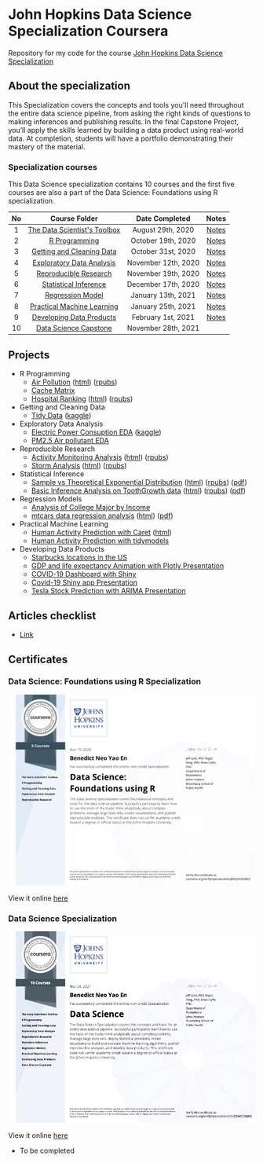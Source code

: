 # John Hopkins Data Science Specialization Coursera

Repository for my code for the course [John Hopkins Data Science Specialization](https://www.coursera.org/specializations/jhu-data-science)

## About the specialization

This Specialization covers the concepts and tools you'll need throughout the entire data science pipeline, from asking the right kinds of questions to making inferences and publishing results. In the final Capstone Project, you’ll apply the skills learned by building a data product using real-world data. At completion, students will have a portfolio demonstrating their mastery of the material.

### Specialization courses

This Data Science specialization contains 10 courses and the first five courses are also a part of the Data Science: Foundations using R specialization.

| No  |                                Course Folder                                |   Date Completed    |           Notes           |
| :-: | :-------------------------------------------------------------------------: | :-----------------: | :-----------------------: |
|  1  |            [The Data Scientist's Toolbox](1_DataScienceToolbox)             |  August 29th, 2020  | [Notes](Notes/c1/c1.html) |
|  2  |                       [R Programming](2_Rprogramming)                       | October 19th, 2020  | [Notes](Notes/c2/c2.html) |
|  3  |            [Getting and Cleaning Data](3_Getting%26CleaningData)            | October 31st, 2020  | [Notes](Notes/c3/c3.html) |
|  4  |           [Exploratory Data Analysis](4_ExploratoryDataAnalysis)            | November 12th, 2020 | [Notes](Notes/c4/c4.html) |
|  5  |               [Reproducible Research](5_ReproducibleResearch)               | November 19th, 2020 | [Notes](Notes/c5/c5.html) |
|  6  |               [Statistical Inference](6_StatisticalInference)               | December 17th, 2020 | [Notes](Notes/c6/c6.html) |
|  7  |                    [Regression Model](7_RegressionModel)                    | January 13th, 2021  | [Notes](Notes/c7/c7.html) |
|  8  |          [Practical Machine Learning](8_PracticalMachineLearning)           | January 25th, 2021  | [Notes](Notes/c8/c8.html) |
|  9  |            [Developing Data Products](9_DevelopingDataProducts)             | February 1st, 2021  | [Notes](Notes/c9/c9.html) |
| 10  | [Data Science Capstone](https://github.com/benthecoder/next-word-predictor) | November 28th, 2021 |

## Projects

- R Programming
  - [Air Pollution](2_Rprogramming/Air_pollution) ([html](2_Rprogramming/Air_pollution/AirPollution.html)) ([rpubs](https://rpubs.com/benthecoder/specdata))
  - [Cache Matrix](2_Rprogramming/cache-matrix)
  - [Hospital Ranking](2_Rprogramming/hospital_ranking) ([html](2_Rprogramming/hospital_ranking/hospital_ranking.html)) ([rpubs](https://rpubs.com/benthecoder/hospital-ranking))
- Getting and Cleaning Data
  - [Tidy Data](3_Getting%26CleaningData/tidy_data) ([kaggle](https://www.kaggle.com/benthecoder/getting-and-cleaning-data-with-r))
- Exploratory Data Analysis
  - [Electric Power Consuption EDA](4_ExploratoryDataAnalysis/Project1/) ([kaggle](https://www.kaggle.com/benthecoder/electric-power-consumption-eda-with-ggplotly))
  - [PM2.5 Air pollutant EDA](4_ExploratoryDataAnalysis/Project2/)
- Reproducible Research
  - [Activity Monitoring Analysis](5_ReproducibleResearch/knitr_project1) ([html](5_ReproducibleResearch/knitr_project1/PA1_template.html)) ([rpubs](https://rpubs.com/benthecoder/691112))
  - [Storm Analysis](5_ReproducibleResearch/knitr_project2) ([html](5_ReproducibleResearch/knitr_project2/stormAnalysis.html)) ([rpubs](https://rpubs.com/benthecoder/storm-data-analysis))
- Statistical Inference
  - [Sample vs Theoretical Exponential Distribution](6_StatisticalInference/project) ([html](6_StatisticalInference/project/part_1/Part_1.html)) ([rpubs](https://rpubs.com/benthecoder/expl-distributions)) ([pdf](https://tinyurl.com/stats-inf-part1))
  - [Basic Inference Analysis on ToothGrowth data](6_StatisticalInference/project) ([html](6_StatisticalInference/project/part_2/Part_2.html)) ([rpubs](https://rpubs.com/benthecoder/tooth-growth-inference)) ([pdf](https://tinyurl.com/stats-inf-part2))
- Regression Models
  - [Analysis of College Major by Income](https://www.kaggle.com/benthecoder/analysis-of-college-major-by-income-with-r)
  - [mtcars data regression analysis](7_RegressionModel/project) ([html](/7_RegressionModel/project/mtcars_regression_analysis.html)) ([pdf](https://tinyurl.com/regmods-ben))
- Practical Machine Learning
  - [Human Activity Prediction with Caret](8_PracticalMachineLearning/Final-project/) ([html](/8_PracticalMachineLearning/Final-project/human-activity-prediction.html))
  - [Human Activity Prediction with tidymodels](https://www.kaggle.com/benthecoder/human-activity-data-classification-with-tidymodels)
- Developing Data Products
  - [Starbucks locations in the US](https://rpubs.com/benthecoder/starbucks-us)
  - [GDP and life expectancy Animation with Plotly Presentation](https://rpubs.com/benthecoder/gapminder-plotly)
  - [COVID-19 Dashboard with Shiny](https://benthecoder.shinyapps.io/COVID-19_Dashboard/)
  - [Covid-19 Shiny app Presentation](https://rpubs.com/benthecoder/covid-19-slidy)
  - [Tesla Stock Prediction with ARIMA Presentation](https://rpubs.com/benthecoder/tsla-arima)

## Articles checklist

- [Link](article_list.md)

## Certificates

### Data Science: Foundations using R Specialization

![Certificate for first half of specialization](certificate_files/Foundations_w_R_specialization.png)

View it online [here](https://coursera.org/share/82097f1d7caeadd28b22d2a7c79724ba)

### Data Science Specialization

![Certificate for entire specialization](certificate_files/data-science.png)

View it online [here](https://coursera.org/share/d803065efd7094456cb90036937ad8a6)

- To be completed
